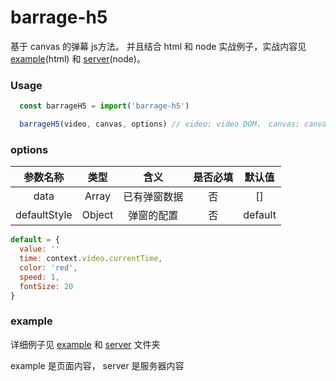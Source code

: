 # barrage-h5

基于 canvas 的弹幕 js方法。 并且结合 html 和 node 实战例子，实战内容见 [example](https://github.com/httpsxiao/barrage-h5/tree/master/example)(html) 和 [server](https://github.com/httpsxiao/barrage-h5/tree/master/server)(node)。

### Usage

```javascript
  const barrageH5 = import('barrage-h5')

  barrageH5(video, canvas, options) // video: video DOM， canvas: canvas DOM
```

### options

|参数名称|类型|含义|是否必填|默认值|
|:-----:|:-----:|:-----:|:-----:|:-----:|
| data | Array | 已有弹窗数据 | 否 | [] |
| defaultStyle | Object | 弹窗的配置 | 否 | default |

```javascript
default = {
  value: ''
  time: context.video.currentTime,
  color: 'red',
  speed: 1,
  fontSize: 20
}
```

### example

详细例子见 [example](https://github.com/httpsxiao/barrage-h5/tree/master/example) 和 [server](https://github.com/httpsxiao/barrage-h5/tree/master/server) 文件夹

example 是页面内容， server 是服务器内容
